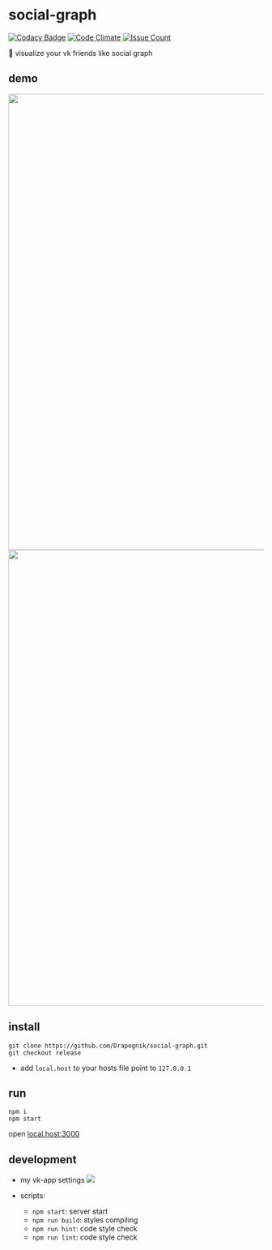 # social-graph
[![Codacy Badge](https://api.codacy.com/project/badge/Grade/c875432edd4f4014a16ae3f6f884e31b)](https://www.codacy.com/app/Drapegnik/social-graph?utm_source=github.com&utm_medium=referral&utm_content=Drapegnik/social-graph&utm_campaign=badger)
[![Code Climate](https://codeclimate.com/github/Drapegnik/social-graph/badges/gpa.svg)](https://codeclimate.com/github/Drapegnik/social-graph) [![Issue Count](https://codeclimate.com/github/Drapegnik/social-graph/badges/issue_count.svg)](https://codeclimate.com/github/Drapegnik/social-graph)

:two_men_holding_hands: visualize your vk friends like social graph

## demo
<img src="http://res.cloudinary.com/dzsjwgjii/image/upload/v1483542784/graph3.png" width=900px/>
<img src="http://res.cloudinary.com/dzsjwgjii/image/upload/v1483542827/graph4.png" width=900px/>

## install
```
git clone https://github.com/Drapegnik/social-graph.git
git checkout release
```
* add `local.host` to your hosts file  point to `127.0.0.1`

## run
```
npm i
npm start
```
open [local.host:3000](http://local.host:3000)

## development

* my vk-app settings
![](http://res.cloudinary.com/dzsjwgjii/image/upload/v1492552854/vk-app.png)

* scripts:
    * `npm start`: server start
    * `npm run build`: styles compiling
    * `npm run hint`: code style check
    * `npm run lint`: code style check
